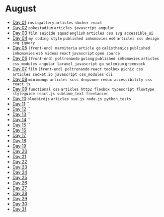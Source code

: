 # August

- [Day 01](08-01-2016.md) `instagallery` `articles docker react`
- [Day 02](08-02-2016.md) `pokestadium` `articles javascript angular` 
- [Day 03](08-03-2016.md) `film suicide squad` `english` `articles css svg accessible_ui`
- [Day 04](08-04-2016.md) `my coding style` `published imhomovies` `es6` `articles css design svg jquery`
- [Day 05](08-05-2016.md) `(front-end) marmiteria` `article go` `calisthenics` `published imhomovies` `es6 videos` `react` `javascript` `open source`
- [Day 06](08-06-2016.md) `(front-end) poltronando` `golang` `published imhomovies` `articles css_modules angular laravel_javascript go selenium` `greensock`
- [Day 07](08-07-2016.md) `film` `(front-end) poltronando` `react toolbox` `picnic css` `articles socket.io javascript css_modules cli`
- [Day 08](08-08-2016.md) `minimongo` `articles scss dropzone redux accessibility css react.js`
- [Day 09](08-09-2016.md) `functional css` `articles http2 flexbox typescript flowtype styleguide react.js sublime_text freelancer` 
- [Day 10](08-10-2016.md) `bluebirdjs` `articles vue.js node.js python_tests`
- [Day 11](08-11-2016.md) ``
- [Day 12](08-12-2016.md) ``
- [Day 13](08-13-2016.md) ``
- [Day 14](08-14-2016.md) ``
- [Day 15](08-15-2016.md) ``
- [Day 16](08-16-2016.md)
- [Day 17](08-17-2016.md) 
- [Day 18](08-18-2016.md)
- [Day 19](08-19-2016.md)
- [Day 20](08-20-2016.md)
- [Day 21](08-21-2016.md)
- [Day 22](08-22-2016.md)
- [Day 23](08-23-2016.md)
- [Day 24](08-24-2016.md)
- [Day 25](08-25-2016.md)
- [Day 26](08-26-2016.md)
- [Day 27](08-27-2016.md)
- [Day 28](08-28-2016.md)
- [Day 29](08-29-2016.md)
- [Day 30](08-30-2016.md)
- [Day 31](08-31-2016.md)

